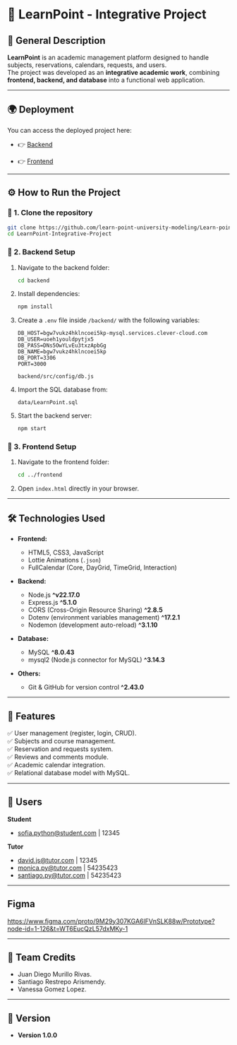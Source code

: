 # 📘 LearnPoint - Integrative Project

## 📌 General Description  
**LearnPoint** is an academic management platform designed to handle subjects, reservations, calendars, requests, and users.  
The project was developed as an **integrative academic work**, combining **frontend, backend, and database** into a functional web application.  

---

## 🌍 Deployment  

You can access the deployed project here:  
- 👉 [Backend](link) 

- 👉 [Frontend](Link) 
---

## ⚙️ How to Run the Project  

### 🔹 1. Clone the repository  
```bash
git clone https://github.com/learn-point-university-modeling/Learn-point-university-modeling-complete.git
cd LearnPoint-Integrative-Project
```

### 🔹 2. Backend Setup  
1. Navigate to the backend folder:  
   ```bash
   cd backend
   ```
2. Install dependencies:  
   ```bash
   npm install
   ```
3. Create a `.env` file inside `/backend/` with the following variables:  
   ```env
   DB_HOST=bgw7vukz4hklncoei5kp-mysql.services.clever-cloud.com
   DB_USER=uoeh1youldpytjx5
   DB_PASS=DNs5OwYLvEu3txzApbGg
   DB_NAME=bgw7vukz4hklncoei5kp
   DB_PORT=3306
   PORT=3000
   ```
   ```
   backend/src/config/db.js
   ```
4. Import the SQL database from:  
   ```
   data/LearnPoint.sql
   ```
5. Start the backend server:  
   ```bash
   npm start
   ```

### 🔹 3. Frontend Setup  
1. Navigate to the frontend folder:  
   ```bash
   cd ../frontend
   ```
2. Open `index.html` directly in your browser.  

---

## 🛠️ Technologies Used  


- **Frontend:**  
  - HTML5, CSS3, JavaScript  
  - Lottie Animations (`.json`)  
  - FullCalendar (Core, DayGrid, TimeGrid, Interaction)  

- **Backend:**  
  - Node.js **^v22.17.0**
  - Express.js **^5.1.0**
  - CORS (Cross-Origin Resource Sharing) **^2.8.5**
  - Dotenv (environment variables management) **^17.2.1**
  - Nodemon (development auto-reload) **^3.1.10**

- **Database:**  
  - MySQL  **^8.0.43**
  - mysql2 (Node.js connector for MySQL) **^3.14.3**

- **Others:**  
  - Git & GitHub for version control **^2.43.0**

---

## 🌟 Features  

✅ User management (register, login, CRUD).  
✅ Subjects and course management.  
✅ Reservation and requests system.  
✅ Reviews and comments module.  
✅ Academic calendar integration.  
✅ Relational database model with MySQL.  

---

## 🌟 Users

**Student** 
- sofia.python@student.com | 12345

**Tutor** 
- david.js@tutor.com | 12345
- monica.py@tutor.com | 54235423
- santiago.py@tutor.com | 54235423

---
## Figma

https://www.figma.com/proto/9M29y307KGA6lFVnSLK88w/Prototype?node-id=1-126&t=WT6EucQzL57dxMKy-1

---

## 👥 Team Credits  
- Juan Diego Murillo Rivas.
- Santiago Restrepo Arismendy.
- Vanessa Gomez Lopez.
 
---

## 📌 Version  

- **Version 1.0.0** 